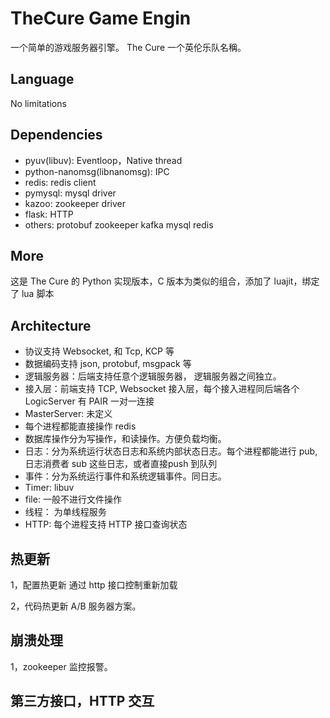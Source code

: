 # TheCure Game Engin

一个简单的游戏服务器引擎。 The Cure 一个英伦乐队名稱。

## Language

No limitations

## Dependencies

 - pyuv(libuv): Eventloop，Native thread
 - python-nanomsg(libnanomsg): IPC
 - redis: redis client
 - pymysql: mysql driver
 - kazoo: zookeeper driver
 - flask: HTTP
 - others:
    protobuf
    zookeeper
    kafka
    mysql
    redis

## More

这是 The Cure 的 Python 实现版本，C 版本为类似的组合，添加了 luajit，绑定了 lua 脚本

## Architecture

- 协议支持 Websocket, 和 Tcp, KCP 等
- 数据编码支持 json, protobuf, msgpack 等
- 逻辑服务器：后端支持任意个逻辑服务器， 逻辑服务器之间独立。
- 接入层：前端支持 TCP, Websocket 接入层，每个接入进程同后端各个 LogicServer 有 PAIR 一对一连接
- MasterServer: 未定义
- 每个进程都能直接操作 redis
- 数据库操作分为写操作，和读操作。方便负载均衡。
- 日志：分为系统运行状态日志和系统内部状态日志。每个进程都能进行 pub, 日志消费者 sub 这些日志，或者直接push 到队列
- 事件：分为系统运行事件和系统逻辑事件。同日志。
- Timer: libuv
- file: 一般不进行文件操作
- 线程： 为单线程服务
- HTTP: 每个进程支持 HTTP 接口查询状态

## 热更新

1，配置热更新
    通过 http 接口控制重新加载

2，代码热更新
    A/B 服务器方案。

## 崩溃处理

1，zookeeper 监控报警。

## 第三方接口，HTTP 交互
